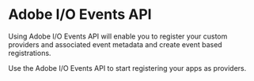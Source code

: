 # Adobe I/O Events API

Using Adobe I/O Events API will enable you to register your custom providers and associated event metadata and create event based registrations. 

Use the Adobe I/O Events API to start registering your apps as providers. 
